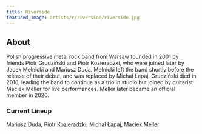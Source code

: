 ```yaml
---
title: Riverside
featured_image: artists/r/riverside/riverside.jpg
---
```

## About

Polish progressive metal rock band from Warsaw founded in 2001 by friends Piotr Grudziński and Piotr Kozieradzki, who were joined later by Jacek Melnicki and Mariusz Duda. Melnicki left the band shortly before the release of their debut, and was replaced by Michał Łapaj. Grudziński died in 2016, leading the band to continue as a trio in studio but joined by guitarist Maciek Meller for live performances. Meller later became an official member in 2020.

### Current Lineup

Mariusz Duda, Piotr Kozieradzki, Michał Łapaj, Maciek Meller

